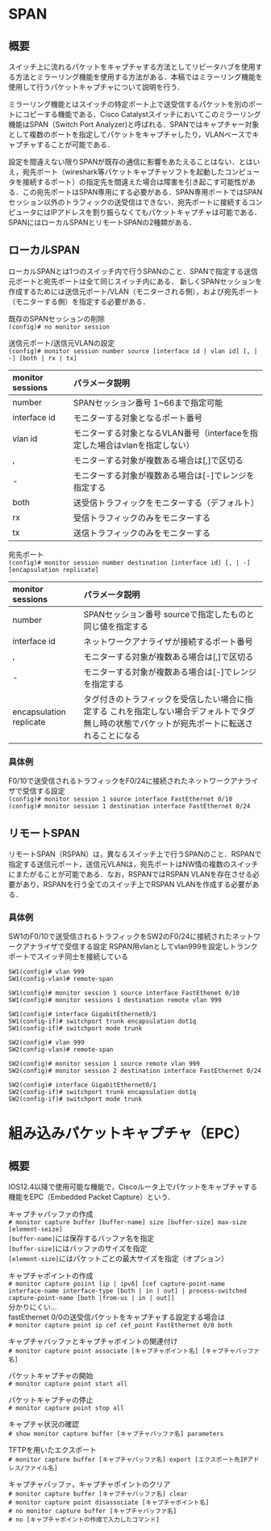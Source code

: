 # SPAN
## 概要
スイッチ上に流れるパケットをキャプチャする方法としてリピータハブを使用する方法とミラーリング機能を使用する方法がある．本稿ではミラーリング機能を使用して行うパケットキャプチャについて説明を行う．

ミラーリング機能とはスイッチの特定ポート上で送受信するパケットを別のポートにコピーする機能である．Cisco Catalystスイッチにおいてこのミラーリング機能はSPAN（Switch Port Analyzer)と呼ばれる．SPANではキャプチャー対象として複数のポートを指定してパケットをキャプチャしたり，VLANべースでキャプチャすることが可能である．

設定を間違えない限りSPANが既存の通信に影響をあたえることはない．とはいえ，宛先ポート（wireshark等パケットキャプチャソフトを起動したコンピュータを接続するポート）の指定先を間違えた場合は障害を引き起こす可能性がある．この宛先ポートはSPAN専用にする必要がある．SPAN専用ポートではSPANセッション以外のトラフィックの送受信はできない．宛先ポートに接続するコンピュータにはIPアドレスを割り振らなくてもパケットキャプチャは可能である．SPANにはローカルSPANとリモートSPANの2種類がある．

## ローカルSPAN
ローカルSPANとは1つのスイッチ内で行うSPANのこと．SPANで指定する送信元ポートと宛先ポートは全て同じスイッチ内にある．
新しくSPANセッションを作成するためには送信元ポート/VLAN（モニターされる側），および宛先ポート（モニターする側）を指定する必要がある．

既存のSPANセッションの削除  
`(config)# no monitor session`

送信元ポート/送信元VLANの設定  
`(config)# monitor session number source [interface id | vlan id] [, | -] [both | rx | tx]`

|monitor sessions|パラメータ説明|
|:---|:---|
|number|SPANセッション番号 1~66まで指定可能|
|interface id|モニターする対象となるポート番号|
|vlan id|モニターする対象となるVLAN番号（interfaceを指定した場合はvlanを指定しない）|
|,|モニターする対象が複数ある場合は[,]で区切る|
|-|モニターする対象が複数ある場合は[-]でレンジを指定する|
|both|送受信トラフィックをモニターする（デフォルト）|
|rx|受信トラフィックのみをモニターする|
|tx|送信トラフィックのみをモニターする|

宛先ポート  
`(config)# monitor session number destination [interface id] [, | -] [encapsulation replicate]`

|monitor sessions|パラメータ説明|
|:---|:---|
|number|SPANセッション番号 sourceで指定したものと同じ値を指定する|
|interface id|ネットワークアナライザが接続するポート番号|
|,|モニターする対象が複数ある場合は[,]で区切る|
|-|モニターする対象が複数ある場合は[-]でレンジを指定する|
|encapsulation replicate|タグ付きのトラフィックを受信したい場合に指定する これを指定しない場合デフォルトでタグ無し時の状態でパケットが宛先ポートに転送されることになる|

### 具体例
F0/10で送受信されるトラフィックをF0/24に接続されたネットワークアナライザで受信する設定  
`(config)# monitor session 1 source interface FastEthernet 0/10`  
`(config)# monitor session 1 destination interface FastEthernet 0/24`

## リモートSPAN
リモートSPAN（RSPAN）は，異なるスイッチ上で行うSPANのこと．RSPANで指定する送信元ポート，送信元VLANは，宛先ポートはNW情の複数のスイッチにまたがることが可能である．なお，RSPANではRSPAN VLANを存在させる必要があり，RSPANを行う全てのスイッチ上でRSPAN VLANを作成する必要がある．

### 具体例
SW1のF0/10で送受信されるトラフィックをSW2のF0/24に接続されたネットワークアナライザで受信する設定
RSPAN用vlanとしてvlan999を設定しトランクポートでスイッチ同士を接続している
```
SW1(config)# vlan 999
SW1(config-vlan)# remote-span

SW1(config)# monitor session 1 source interface FastEthenet 0/10
SW1(config)# monitor sessions 1 destination remote vlan 999

SW1(config)# interface GigabitEthernet0/1
SW1(config-if)# switchport trunk encapsulation dot1q
SW1(config-if)# switchport mode trunk
```
```
SW2(config)# vlan 999
SW2(config-vlan)# remote-span

SW2(config)# monitor session 1 source remote vlan 999
SW2(config)# monitor session 2 destination interface FastEthernet 0/24

SW2(config)# interface GigabitEthernet0/1
SW2(config-if)# switchport trunk encapsulation dot1q
SW2(config-if)# switchport mode trunk
```

# 組み込みパケットキャプチャ（EPC）
## 概要
IOS12.4以降で使用可能な機能で，Ciscoルータ上でパケットをキャプチャする機能をEPC（Embedded Packet Capture）という．

キャプチャバッファの作成  
`# monitor capture buffer [buffer-name] size [buffer-size] max-size [element-seize]`  
`[buffer-name]`には保存するバッファ名を指定  
`[buffer-size]`にはバッファのサイズを指定  
`[element-size]`にはパケットごとの最大サイズを指定（オプション）  

キャプチャポイントの作成  
`# monitor capture poiint [ip | ipv6] [cef capture-point-name interface-name interface-type [both | in | out] | process-switched capture-point-name [both |from-us | in | out]]`  
分かりにくい...  
fastEthernet 0/0の送受信パケットをキャプチャする設定する場合は    
`# monitor capture point ip cef cef_point FastEthernet 0/0 both`

キャプチャバッファとキャプチャポイントの関連付け  
`# monitor capture point associate [キャプチャポイント名] [キャプチャバッファ名]`

パケットキャプチャの開始  
`# monitor capture point start all`

パケットキャプチャの停止  
`# monitor capture point stop all`

キャプチャ状況の確認  
`# show monitor capture buffer [キャプチャバッファ名] parameters`

TFTPを用いたエクスポート  
`# monitor capture buffer [キャプチャバッファ名] export [エクスポート先IPアドレス/ファイル名]`

キャプチャバッファ，キャプチャポイントのクリア  
`# monitor capture buffer [キャプチャバッファ名] clear`  
`# monitor capture point disassociate [キャプチャポイント名]`  
`# no monitor capture buffer [キャプチャバッファ名]`  
`# no [キャプチャポイントの作成で入力したコマンド]`  
